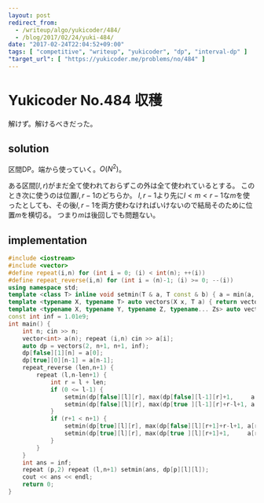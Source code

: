 ```yaml
---
layout: post
redirect_from:
  - /writeup/algo/yukicoder/484/
  - /blog/2017/02/24/yuki-484/
date: "2017-02-24T22:04:52+09:00"
tags: [ "competitive", "writeup", "yukicoder", "dp", "interval-dp" ]
"target_url": [ "https://yukicoder.me/problems/no/484" ]
---
```


# Yukicoder No.484 収穫

解けず。解けるべきだった。

## solution

区間DP。端から使っていく。$O(N^2)$。

ある区間$[l,r)$がまだ全て使われておらずこの外は全て使われているとする。
このとき次に使うのは位置$l,r-1$のどちらか。
$l,r-1$より先に$l \lt m \lt r-1$な$m$を使ったとしても、その後$l,r-1$を両方使わなければいけないので結局そのために位置$m$を横切る。
つまり$m$は後回しでも問題ない。

## implementation

``` c++
#include <iostream>
#include <vector>
#define repeat(i,n) for (int i = 0; (i) < int(n); ++(i))
#define repeat_reverse(i,n) for (int i = (n)-1; (i) >= 0; --(i))
using namespace std;
template <class T> inline void setmin(T & a, T const & b) { a = min(a, b); }
template <typename X, typename T> auto vectors(X x, T a) { return vector<T>(x, a); }
template <typename X, typename Y, typename Z, typename... Zs> auto vectors(X x, Y y, Z z, Zs... zs) { auto cont = vectors(y, z, zs...); return vector<decltype(cont)>(x, cont); }
const int inf = 1.01e9;
int main() {
    int n; cin >> n;
    vector<int> a(n); repeat (i,n) cin >> a[i];
    auto dp = vectors(2, n+1, n+1, inf);
    dp[false][1][n] = a[0];
    dp[true][0][n-1] = a[n-1];
    repeat_reverse (len,n+1) {
        repeat (l,n-len+1) {
            int r = l + len;
            if (0 <= l-1) {
                setmin(dp[false][l][r], max(dp[false][l-1][r]+1,     a[l-1]));
                setmin(dp[false][l][r], max(dp[true ][l-1][r]+r-l+1, a[l-1]));
            }
            if (r+1 < n+1) {
                setmin(dp[true][l][r], max(dp[false][l][r+1]+r-l+1, a[r]));
                setmin(dp[true][l][r], max(dp[true ][l][r+1]+1,     a[r]));
            }
        }
    }
    int ans = inf;
    repeat (p,2) repeat (l,n+1) setmin(ans, dp[p][l][l]);
    cout << ans << endl;
    return 0;
}
```
